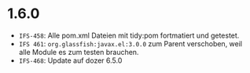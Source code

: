 # 1.6.0
- `IFS-458`: Alle pom.xml Dateien mit tidy:pom fortmatiert und getestet.
- `IFS 461`: `org.glassfish:javax.el:3.0.0` zum Parent verschoben, weil alle Module es zum testen brauchen.
- `IFS-468`: Update auf dozer 6.5.0
